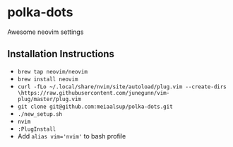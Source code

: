 # polka-dots
Awesome neovim settings


## Installation Instructions
* `brew tap neovim/neovim`
* `brew install neovim`
* `curl -fLo ~/.local/share/nvim/site/autoload/plug.vim --create-dirs \https://raw.githubusercontent.com/junegunn/vim-plug/master/plug.vim`
* `git clone git@github.com:meiaalsup/polka-dots.git`
* `./new_setup.sh`
* `nvim`
* `:PlugInstall`
* Add `alias vim='nvim'` to bash profile

